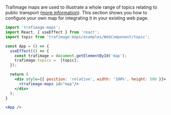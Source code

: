 #

Trafimage maps are used to illustrate a whole range of topics relating to public transport ([more information](https://www.sbb.ch/en/bahnhof-services/bahnhoefe/karten-bahnhofplaene/trafimage-karten.html)).
This section shows you how to configure your own map for integrating it in your existing web page.

```jsx
import 'trafimage-maps';
import React, { useEffect } from 'react';
import topic from 'trafimage-maps/examples/WebComponent/topic';

const App = () => {
  useEffect(() => {
    const trafimage = document.getElementById('map');
    trafimage.topics =  [topic];
  });

  return (
    <div style={{ position: 'relative', width: '100%', height: 500 }}>
      <trafimage-maps id="map"/>
    </div>
  );
}

<App />
```
